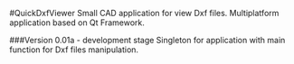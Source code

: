 #QuickDxfViewer
Small CAD application for view Dxf files. Multiplatform application based on Qt Framework.

###Version 0.01a - development stage
Singleton for application with main function for Dxf files manipulation.
